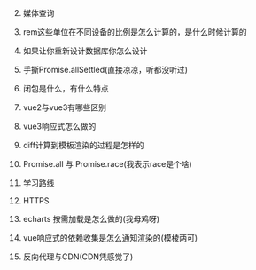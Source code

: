 2. 媒体查询

3. rem这些单位在不同设备的比例是怎么计算的，是什么时候计算的

4. 如果让你重新设计数据库你怎么设计

5. 手撕Promise.allSettled(直接凉凉，听都没听过)

6. 闭包是什么，有什么特点

7. vue2与vue3有哪些区别

8. vue3响应式怎么做的

9. diff计算到模板渲染的过程是怎样的

10. Promise.all 与 Promise.race(我表示race是个啥)

11. 学习路线

12. HTTPS

13. echarts 按需加载是怎么做的(我母鸡呀)

14. vue响应式的依赖收集是怎么通知渲染的(模棱两可)

15. 反向代理与CDN(CDN凭感觉了)